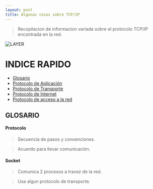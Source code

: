 ```yaml
---
layout: post
title: Algunas cosas sobre TCP/IP
---
```


> Recopilacion de informacion variada sobre el protocolo TCP/IP encontrada en la red.
>
>
>
![LAYER](https://github.com/room29/room92.github.io/blob/master/ass/slide-3.jpg)



# INDICE RAPIDO

- [Glosario](#glosario)
- [Protocolo de Aplicación]()
- [Protocolo de Transporte]()
- [Protocolo de Internet]()
- [Protocolo de acceso a la red]()


## GLOSARIO

#### Protocolo
> Secuencia de pasos y convenciones.

> Acuerdo para llevar comunicación.

#### Socket
> Comunica 2 procesos a travez de la red.

> Usa algun protocolo de transporte.



